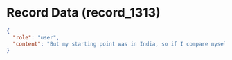 # Record Data (record_1313)

```json
{
  "role": "user",
  "content": "But my starting point was in India, so if I compare myself to someone here, I'm ahead, right? I have done more. I've overcome more. And yet I am in some ways in a better place than they are.?\n"
}
```
